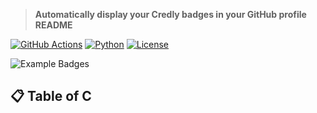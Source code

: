 > **Automatically display your Credly badges in your GitHub profile README**

[![GitHub Actions](https://img.shields.io/badge/GitHub%20Actions-Ready-blue?logo=github-actions)](https://github.com/features/actions)
[![Python](https://img.shields.io/badge/Python-3.7+-green?logo=python)](https://python.org)
[![License](https://img.shields.io/badge/License-MIT-yellow.svg)](LICENSE)
   
<div data-iframe-width="150" data-iframe-height="270" data-share-badge-id="d3aadbf1-d1b0-4327-905b-bc00d4ba327f" data-share-badge-host="https://www.credly.com"></div><script type="text/javascript" async src="//cdn.credly.com/assets/utilities/embed.js"></script>

![Example Badges](https://github.com/pemtajo/badge-readme/blob/main/blob/screenshot-readme.png?raw=true)

## 📋 Table of C
